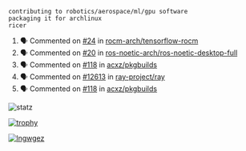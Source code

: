 ```
contributing to robotics/aerospace/ml/gpu software
packaging it for archlinux
ricer
```

<!--START_SECTION:activity-->
1. 🗣 Commented on [#24](https://github.com/rocm-arch/tensorflow-rocm/issues/24) in [rocm-arch/tensorflow-rocm](https://github.com/rocm-arch/tensorflow-rocm)
2. 🗣 Commented on [#20](https://github.com/ros-noetic-arch/ros-noetic-desktop-full/issues/20) in [ros-noetic-arch/ros-noetic-desktop-full](https://github.com/ros-noetic-arch/ros-noetic-desktop-full)
3. 🗣 Commented on [#118](https://github.com/acxz/pkgbuilds/issues/118) in [acxz/pkgbuilds](https://github.com/acxz/pkgbuilds)
4. 🗣 Commented on [#12613](https://github.com/ray-project/ray/issues/12613) in [ray-project/ray](https://github.com/ray-project/ray)
5. 🗣 Commented on [#118](https://github.com/acxz/pkgbuilds/issues/118) in [acxz/pkgbuilds](https://github.com/acxz/pkgbuilds)
<!--END_SECTION:activity-->


![statz](https://github-readme-stats.vercel.app/api?username=acxz&include_all_commits=true&show_icons=true)

[![trophy](https://github-profile-trophy.vercel.app/?username=acxz)](https://github.com/ryo-ma/github-profile-trophy)

[![lngwgez](https://github-readme-stats.vercel.app/api/top-langs/?username=acxz&layout=compact)](https://github.com/acxz/github-readme-stats)


<!--
**acxz/acxz** is a ✨ _special_ ✨ repository because its `README.md` (this file) appears on your GitHub profile.

Here are some ideas to get you started:

- 🔭 I’m currently working on ...
- 🌱 I’m currently learning ...
- 👯 I’m looking to collaborate on ...
- 🤔 I’m looking for help with ...
- 💬 Ask me about ...
- 📫 How to reach me: ...
- 😄 Pronouns: ...
- ⚡ Fun fact: ...
-->
